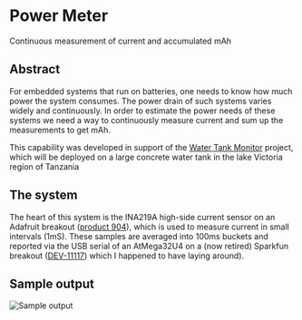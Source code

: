 # Power Meter

Continuous measurement of current and accumulated mAh

## Abstract
For embedded systems that run on batteries, one needs to know how much power the system consumes. The power drain of such systems varies widely and continuously. In order to estimate the power needs of these systems we need a way to continuously measure current and sum up the measurements to get mAh.

This capability was developed in support of the [Water Tank Monitor](https://github.com/tzurolo/Water-Tank-Monitor) project, which will be deployed on a large concrete water tank in the lake Victoria region of Tanzania

## The system
The heart of this system is the INA219A high-side current sensor on an Adafruit breakout ([product 904](https://www.adafruit.com/product/904)), which is used to measure current in small intervals (1mS). These samples are averaged into 100ms buckets and reported via the USB serial of an AtMega32U4 on a (now retired) Sparkfun breakout ([DEV-11117](https://www.sparkfun.com/products/retired/11117)) which I happened to have laying around).

## Sample output
![Sample output](https://github.com/tzurolo/Power_Meter/SampleCurrentConsumption.png)

